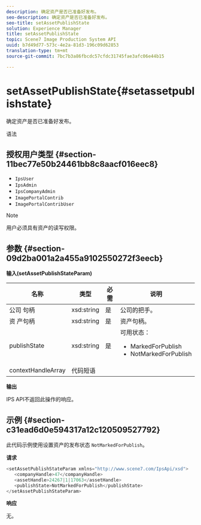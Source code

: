 ```yaml
---
description: 确定资产是否已准备好发布。
seo-description: 确定资产是否已准备好发布。
seo-title: setAssetPublishState
solution: Experience Manager
title: setAssetPublishState
topic: Scene7 Image Production System API
uuid: b7d49d77-573c-4e2a-81d3-196c09d62853
translation-type: tm+mt
source-git-commit: 7bc7b3a86fbcdc57cfdc31745fae3afc06e44b15

---
```



# setAssetPublishState{#setassetpublishstate}

确定资产是否已准备好发布。

语法

## 授权用户类型 {#section-11bec77e50b24461bb8c8aacf016eec8}

* `IpsUser`
* `IpsAdmin`
* `IpsCompanyAdmin`
* `ImagePortalContrib`
* `ImagePortalContribUser`

>[!NOTE]
>
>用户必须具有资产的读写权限。

## 参数 {#section-09d2ba001a2a455a9102550272f3eecb}

**输入(setAssetPublishStateParam)**

<table id="table_23CB72BFB8984CDF82D7207E7D82FC43"> 
 <thead> 
  <tr> 
   <th colname="col1" class="entry"> 名称 </th> 
   <th colname="col2" class="entry"> 类型 </th> 
   <th colname="col3" class="entry"> 必需 </th> 
   <th colname="col4" class="entry"> 说明 </th> 
  </tr> 
 </thead>
 <tbody> 
  <tr> 
   <td colname="col1"> <span class="codeph"> 公司 <span class="varname"> 句柄</span></span> </td> 
   <td colname="col2"> <span class="codeph"> xsd:string</span> </td> 
   <td colname="col3"> 是 </td> 
   <td colname="col4"> 公司的把手。 </td> 
  </tr> 
  <tr> 
   <td colname="col1"> <span class="codeph"> 资 <span class="varname"> 产句柄</span></span> </td> 
   <td colname="col2"> <span class="codeph"> xsd:string</span> </td> 
   <td colname="col3"> 是 </td> 
   <td colname="col4"> 资产句柄。 </td> 
  </tr> 
  <tr> 
   <td colname="col1"> <span class="codeph"> <span class="varname"> publishState</span></span> </td> 
   <td colname="col2"> <span class="codeph"> xsd:string</span> </td> 
   <td colname="col3"> 是 </td> 
   <td colname="col4">可用状态： 
    <ul id="ul_A2614608DF1E4DB6BF8141D33E59D180"> 
     <li id="li_8C90BFEEE2B14A0184F342018C45EE67"><span class="codeph"> MarkedForPublish</span> </li> 
     <li id="li_C4BC12B304DA4763956C3049AF597D06"><span class="codeph"> NotMarkedForPublish</span> </li> 
    </ul> </td> 
  </tr> 
  <tr> 
   <td colname="col1"> <span class="codeph"> <span class="varname"> contextHandleArray</span></span> </td> 
   <td colname="col2"> <span class="codeph"> 代码短语 </span> </td> 
   <td colname="col3"> </td> 
   <td colname="col4"> </td> 
  </tr> 
 </tbody> 
</table>

**输出**

IPS API不返回此操作的响应。

## 示例 {#section-c31ead6d0e594317a12c120509527792}

此代码示例使用设置资产的发布状态 `NotMarkedForPublish`。

**请求**

```java
<setAssetPublishStateParam xmlns="http://www.scene7.com/IpsApi/xsd">
   <companyHandle>47</companyHandle>
   <assetHandle>24267|1|17063</assetHandle>
   <publishState>NotMarkedForPublish</publishState>
</setAssetPublishStateParam>
```

**响应**

无。
